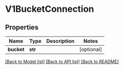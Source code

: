 # V1BucketConnection

## Properties
Name | Type | Description | Notes
------------ | ------------- | ------------- | -------------
**bucket** | **str** |  | [optional] 

[[Back to Model list]](../README.md#documentation-for-models) [[Back to API list]](../README.md#documentation-for-api-endpoints) [[Back to README]](../README.md)


